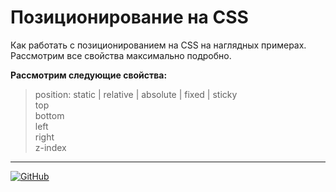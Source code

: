 # Позиционирование на CSS

Как работать с позиционированием на CSS на наглядных примерах. Рассмотрим все свойства максимально подробно.

**Рассмотрим следующие свойства:**

>position: static | relative | absolute | fixed | sticky  
>top  
>bottom  
>left  
>right  
>z-index 

---

[![GitHub](https://img.shields.io/badge/-Мой_GitHub-333?style=for-the-badge&logo=GitHub&logoColor=fff)](https://github.com/morphIsmail)
